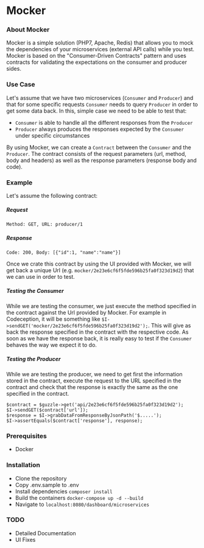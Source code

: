 Mocker
====================

### About Mocker

Mocker is a simple solution (PHP7, Apache, Redis) that allows you to  mock the dependencies of your 
microservices (external API calls) while you test. 
Mocker is based on the "Consumer-Driven Contracts" pattern and uses contracts for
validating the expectations on the consumer and producer sides.

### Use Case

Let's assume that we have two microservices (`Consumer` and `Producer`) 
and that for some specific requests `Consumer` needs to query `Producer` in order 
to get some data back.
In this, simple case we need to be able to test that:
- `Consumer` is able to handle all the different responses from the `Producer`
- `Producer` always produces the responses expected by the `Consumer` under specific circumstances

By using Mocker, we can create a `Contract` between the `Consumer` and the `Producer`. 
The contract consists of the request parameters (url, method, body and headers) as well
as the response parameters (response body and code).

### Example

Let's assume the following contract:
##### Request
```
Method: GET, URL: producer/1
```

##### Response
```
Code: 200, Body: [{"id":1, "name":"name"}]
```
Once we crate this contract by using the UI provided with Mocker, we will 
get back a unique Url (e.g. `mocker/2e23e6cf6f5fde596b25fa0f323d19d2`) 
that we can use in order to test.

##### Testing the Consumer

While we are testing the consumer, we just execute the method specified in the 
contract against the Url provided by Mocker. For example in Codeception, it will
be something like `$I->sendGET('mocker/2e23e6cf6f5fde596b25fa0f323d19d2');`. 
This will give as back the response specified in the contract with the respective code.
As soon as we have the response back, it is really easy to test if the `Consumer` behaves
the way we expect it to do.

##### Testing the Producer

While we are testing the producer, we need to get first the information stored in the contract,
execute the request to the URL specified in the contract and check that the response is exactly the 
same as the one specified in the contract.
```
$contract = $guzzle->get('api/2e23e6cf6f5fde596b25fa0f323d19d2');
$I->sendGET($contract['url']);
$response = $I->grabDataFromResponseByJsonPath('$.....');
$I->assertEquals($contract['response'], response);
```

### Prerequisites 

- Docker

### Installation

- Clone the repository
- Copy .env.sample to .env
- Install dependencies `composer install`
- Build the containers `docker-compose up -d --build`
- Navigate to `localhost:8080/dashboard/microservices`

### TODO

- Detailed Documentation
- UI Fixes